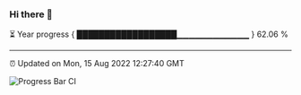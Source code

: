 ### Hi there 👋

⏳ Year progress { ██████████████████▁▁▁▁▁▁▁▁▁▁▁▁ } 62.06 %

---

⏰ Updated on Mon, 15 Aug 2022 12:27:40 GMT

![Progress Bar CI](https://github.com/liununu/liununu/workflows/Progress%20Bar%20CI/badge.svg)
